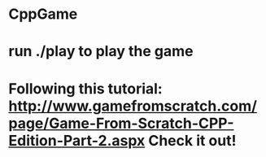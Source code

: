 # CppGame
 # run ./play to play the game
# Following this tutorial: http://www.gamefromscratch.com/page/Game-From-Scratch-CPP-Edition-Part-2.aspx    Check it out! 
